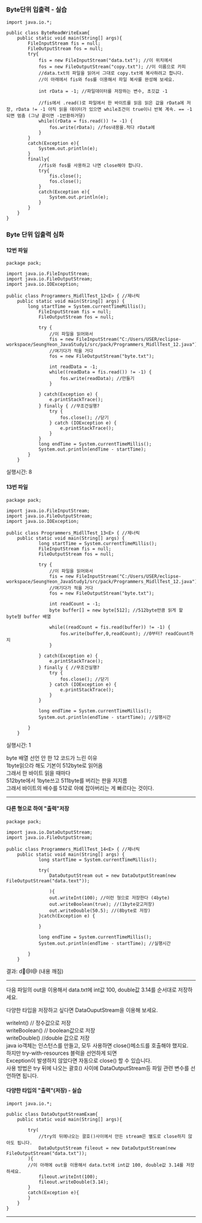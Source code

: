 
### Byte단위 입출력 - 실습
```
import java.io.*;

public class ByteReadWriteExam{
    public static void main(String[] args){
        FileInputStream fis = null;
        FileOutputStream fos = null;
        try{
            fis = new FileInputStream("data.txt"); //이 위치에서 
            fos = new FileOutputStream("copy.txt"); //이 이름으로 카피 
            //data.txt의 파일을 읽어서 그대로 copy.txt에 복사하려고 합니다.
            //이 아래에서 fis와 fos를 이용해서 파일 복사를 완성해 보세요.
            
            int rData = -1; //파일데이터를 저장하는 변수, 초깃값 -1
            
            //fis에서 .read()로 파일에서 한 바이트를 읽음 읽은 값을 rData에 저장, rData != -1 아직 읽을 데이터가 있으면 while조건이 true이니 반복 계속. == -1되면 멈춤 (그냥 끝이면 -1반환하거뎡) 
            while((rData = fis.read()) != -1) { 
                fos.write(rData); //fos내용을.적다 rData에 
            }
        }
        catch(Exception e){
            System.out.println(e);
        } 
        finally{
            //fis와 fos를 사용하고 나면 close해야 합니다.    
            try{
                fis.close();
                fos.close();
            }
            catch(Exception e){
                System.out.println(e);
            }
        }
    }
}
```

### Byte 단위 입출력 심화

#### 12번 파일 
```
package pack;

import java.io.FileInputStream;
import java.io.FileOutputStream;
import java.io.IOException;

public class Programmers_MidllTest_12<E> { //제너릭 
	public static void main(String[] args) {
		long startTime = System.currentTimeMillis();
			FileInputStream fis = null; 
			FileOutputStream fos = null; 
			
			try {
				//이 파일을 읽어와서 
				fis = new FileInputStream("C:/Users/USER/eclipse-workspace/SeungYeon_JavaStudy1/src/pack/Programmers_MidllTest_12.java"); 
				//여기다가 적을 거다 
				fos = new FileOutputStream("byte.txt"); 
				
				int readData = -1; 
				while((readData = fis.read()) != -1) {
					fos.write(readData); //만들기 
				}
	
			} catch(Exception e) { 
				e.printStackTrace();
			} finally { //무조건실행? 
				try {
					fos.close(); //닫기 
				} catch (IOException e) {
					e.printStackTrace();
				}
			}
			long endTime = System.currentTimeMillis();
			System.out.println(endTime - startTime);
 		}
	}
```
실행시간: 8  
   
#### 13번 파일 
```
package pack;

import java.io.FileInputStream;
import java.io.FileOutputStream;
import java.io.IOException;

public class Programmers_MidllTest_13<E> { //제너릭 
	public static void main(String[] args) {
			long startTime = System.currentTimeMillis();
			FileInputStream fis = null; 
			FileOutputStream fos = null; 
			
			try {
				//이 파일을 읽어와서 
				fis = new FileInputStream("C:/Users/USER/eclipse-workspace/SeungYeon_JavaStudy1/src/pack/Programmers_MidllTest_12.java"); 
				//여기다가 적을 거다 
				fos = new FileOutputStream("byte.txt"); 
				
				int readCount = -1; 
				byte buffer[] = new byte[512]; //512byte만큼 읽게 할 byte형 buffer 배열 
				
				while((readCount = fis.read(buffer)) != -1) {
					fos.write(buffer,0,readCount); //0부터? readCount까지 
				}
	
			} catch(Exception e) { 
				e.printStackTrace();
			} finally { //무조건실행? 
				try {
					fos.close(); //닫기 
				} catch (IOException e) {
					e.printStackTrace();
				}
			}
			
			long endTime = System.currentTimeMillis();
			System.out.println(endTime - startTime); //실행시간 
			
 		}
	}
```
실행시간: 1  
  
  
byte 배열 선언 안 한 12 코드가 느린 이유  
1byte읽으라 해도 기본이 512byte로 읽어옴  
그래서 한 바이트 읽을 때마다  
512byte에서 1byte쓰고 511byte를 버리는 판을 저지름  
그래서 바이트의 배수를 512로 아예 잡아버리는 게 빠르다는 것이다.  
  
*** 

#### 다른 형으로 하여 "출력"저장 
```
package pack;

import java.io.DataOutputStream;
import java.io.FileOutputStream;

public class Programmers_MidllTest_14<E> { //제너릭 
	public static void main(String[] args) {
			long startTime = System.currentTimeMillis();

			try(
				DataOutputStream out = new DataOutputStream(new FileOutputStream("data.text")); 
					
				){
				out.writeInt(100); //이런 형으로 저장한다 (4byte)
				out.writeBoolean(true); //(1byte갖고저장)
				out.writeDouble(50.5); //(8byte로 저장)
			}catch(Exception e) {
				
			}
			
			long endTime = System.currentTimeMillis();
			System.out.println(endTime - startTime); //실행시간 
			
 		}
	}
```
결과:    d@I@     (내용 깨짐)  

*** 
  
다음 파일의 out을 이용해서 data.txt에 int값 100, double값 3.14를 순서대로 저장하세요.  
  
다양한 타입을 저장하고 싶다면 DataOuputStream을 이용해 보세요.  
  
writeInt()     // 정수값으로 저장  
writeBoolean()   // boolean값으로 저장  
writeDouble()     //double 값으로 저장  
java io객체는 인스턴스를 만들고, 모두 사용하면 close()메소드를 호출해야 했지요.  
하지만 try-with-resources 블럭을 선언하게 되면  
Exception이 발생하지 않았다면 자동으로 close() 할 수 있습니다.  
사용 방법은 try 뒤에 나오는 괄호() 사이에 DataOutputStream등 파일 관련 변수를 선언하면 됩니다.  
  
#### 다양한 타입의 "출력"(저장) - 실습 
```
import java.io.*;

public class DataOutputStreamExam{
    public static void main(String[] args){
        
        try(
            //try의 뒤에나오는 괄호()사이에서 만든 stream은 별도로 close하지 않아도 됩니다.
            DataOutputStream fileout = new DataOutputStream(new FileOutputStream("data.txt"));
        ){
        //이 아래에 out을 이용해서 data.txt에 int값 100, double값 3.14를 저장하세요.
            fileout.writeInt(100);
            fileout.writeDouble(3.14); 
        }
        catch(Exception e){      
        }
    }
}
```
  
*** 


